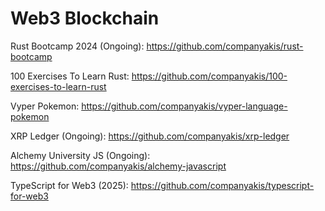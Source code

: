 # Web3 Blockchain

Rust Bootcamp 2024 (Ongoing):
https://github.com/companyakis/rust-bootcamp

100 Exercises To Learn Rust:
https://github.com/companyakis/100-exercises-to-learn-rust

Vyper Pokemon:
https://github.com/companyakis/vyper-language-pokemon

XRP Ledger (Ongoing):
https://github.com/companyakis/xrp-ledger

Alchemy University JS (Ongoing):
https://github.com/companyakis/alchemy-javascript

TypeScript for Web3 (2025):
https://github.com/companyakis/typescript-for-web3
